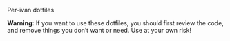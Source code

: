 Per-ivan dotfiles 

**Warning:** If you want to use these dotfiles, you should first review the code, and remove things you don’t want or need. 
Use at your own risk!
